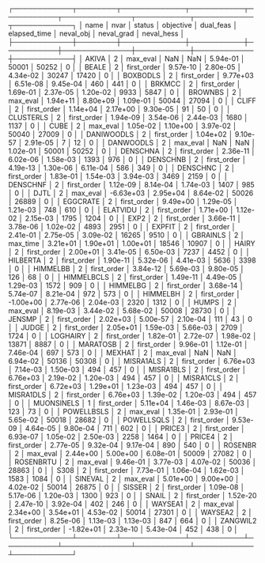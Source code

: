 ┌────────────┬────────┬─────────────┬───────────┬───────────┬──────────────┬───────────┬────────────┬────────────┐
│       name │   nvar │      status │ objective │ dual_feas │ elapsed_time │ neval_obj │ neval_grad │ neval_hess │
├────────────┼────────┼─────────────┼───────────┼───────────┼──────────────┼───────────┼────────────┼────────────┤
│      AKIVA │      2 │    max_eval │       NaN │       NaN │     5.94e-01 │     50001 │      50252 │          0 │
│      BEALE │      2 │ first_order │  9.57e-10 │  2.80e-05 │     4.34e-02 │     30247 │      17420 │          0 │
│   BOXBODLS │      2 │ first_order │  9.77e+03 │  6.51e-08 │     9.45e-04 │       460 │        441 │          0 │
│     BRKMCC │      2 │ first_order │  1.69e-01 │  2.37e-05 │     1.20e-02 │      9933 │       5847 │          0 │
│    BROWNBS │      2 │    max_eval │  1.94e+11 │  8.80e+09 │     1.09e-01 │     50044 │      27094 │          0 │
│      CLIFF │      2 │ first_order │  1.14e+04 │  2.17e+00 │     9.30e-05 │        91 │         50 │          0 │
│  CLUSTERLS │      2 │ first_order │  1.94e-09 │  3.54e-06 │     2.44e-03 │      1680 │       1137 │          0 │
│       CUBE │      2 │    max_eval │  1.05e-02 │  1.10e+00 │     3.97e-02 │     50040 │      27009 │          0 │
│ DANIWOODLS │      2 │ first_order │  1.04e+02 │  9.10e-57 │     2.91e-05 │         7 │         12 │          0 │
│  DANWOODLS │      2 │    max_eval │       NaN │       NaN │     1.02e-01 │     50001 │      50252 │          0 │
│   DENSCHNA │      2 │ first_order │  2.36e-11 │  6.02e-06 │     1.58e-03 │      1393 │        976 │          0 │
│   DENSCHNB │      2 │ first_order │  4.19e-13 │  1.30e-06 │     6.11e-04 │       586 │        349 │          0 │
│   DENSCHNC │      2 │ first_order │  1.83e-01 │  1.54e-03 │     3.94e-03 │      3469 │       2159 │          0 │
│   DENSCHNF │      2 │ first_order │  1.12e-09 │  8.14e-04 │     1.74e-03 │      1407 │        985 │          0 │
│       DJTL │      2 │    max_eval │ -6.63e+03 │  2.95e+04 │     8.64e-02 │     50026 │      26889 │          0 │
│   EGGCRATE │      2 │ first_order │  9.49e+00 │  1.29e-05 │     1.21e-03 │       748 │        610 │          0 │
│   ELATVIDU │      2 │ first_order │  1.71e+00 │  1.12e-02 │     2.15e-03 │      1795 │       1204 │          0 │
│       EXP2 │      2 │ first_order │  3.66e-11 │  3.78e-06 │     1.02e-02 │      4893 │       2951 │          0 │
│     EXPFIT │      2 │ first_order │  2.41e-01 │  2.75e-05 │     3.09e-02 │     16265 │       9510 │          0 │
│   GBRAINLS │      2 │    max_time │  3.21e+01 │  1.90e+01 │     1.00e+01 │     18546 │      10907 │          0 │
│      HAIRY │      2 │ first_order │  2.00e+01 │  3.41e-05 │     6.50e-03 │      7237 │       4452 │          0 │
│   HILBERTA │      2 │ first_order │  1.90e-11 │  5.32e-06 │     4.41e-03 │      5636 │       3398 │          0 │
│   HIMMELBB │      2 │ first_order │  3.84e-12 │  5.69e-03 │     9.80e-05 │       126 │         68 │          0 │
│ HIMMELBCLS │      2 │ first_order │  1.49e-11 │  4.49e-05 │     1.29e-03 │      1572 │        909 │          0 │
│   HIMMELBG │      2 │ first_order │  3.68e-14 │  5.74e-07 │     8.21e-04 │       972 │        573 │          0 │
│   HIMMELBH │      2 │ first_order │ -1.00e+00 │  2.77e-06 │     2.04e-03 │      2320 │       1312 │          0 │
│      HUMPS │      2 │    max_eval │  8.19e-03 │  3.44e-02 │     5.68e-02 │     50008 │      28730 │          0 │
│     JENSMP │      2 │ first_order │  2.02e+03 │  5.00e-57 │     2.10e-04 │       111 │         43 │          0 │
│      JUDGE │      2 │ first_order │  2.05e+01 │  1.59e-03 │     5.66e-03 │      2709 │       1724 │          0 │
│   LOGHAIRY │      2 │ first_order │  1.82e-01 │  2.72e-07 │     1.98e-02 │     13871 │       8887 │          0 │
│   MARATOSB │      2 │ first_order │  9.96e-01 │  1.12e-01 │     7.46e-04 │       697 │        573 │          0 │
│     MEXHAT │      2 │    max_eval │       NaN │       NaN │     6.94e-02 │     50136 │      50308 │          0 │
│  MISRA1ALS │      2 │ first_order │  6.76e+03 │  7.14e-03 │     1.50e-03 │       494 │        457 │          0 │
│  MISRA1BLS │      2 │ first_order │  6.76e+03 │  2.19e-02 │     1.20e-03 │       494 │        457 │          0 │
│  MISRA1CLS │      2 │ first_order │  6.72e+03 │  1.29e+01 │     1.23e-03 │       494 │        457 │          0 │
│  MISRA1DLS │      2 │ first_order │  6.76e+03 │  1.39e-02 │     1.20e-03 │       494 │        457 │          0 │
│ MUONSINELS │      1 │ first_order │  5.11e+04 │  1.46e-03 │     8.67e-03 │       123 │         73 │          0 │
│ POWELLBSLS │      2 │    max_eval │  1.35e-01 │  2.93e-01 │     5.65e-02 │     50018 │      28682 │          0 │
│ POWELLSQLS │      2 │ first_order │  9.53e-09 │  4.64e-05 │     9.80e-04 │       711 │        602 │          0 │
│     PRICE3 │      2 │ first_order │  6.93e-07 │  1.05e-02 │     2.50e-03 │      2258 │       1464 │          0 │
│     PRICE4 │      2 │ first_order │  2.77e-05 │  9.32e-04 │     9.17e-04 │       890 │        540 │          0 │
│    ROSENBR │      2 │    max_eval │  2.44e+00 │  5.00e+00 │     6.08e-01 │     50009 │      27082 │          0 │
│  ROSENBRTU │      2 │    max_eval │  9.46e-01 │  3.77e-03 │     4.07e-02 │     50036 │      28863 │          0 │
│       S308 │      2 │ first_order │  7.73e-01 │  1.06e-04 │     1.62e-03 │      1583 │       1084 │          0 │
│    SINEVAL │      2 │    max_eval │  5.01e+00 │  9.00e+00 │     4.02e-02 │     50014 │      26875 │          0 │
│     SISSER │      2 │ first_order │  1.09e-08 │  5.17e-06 │     1.20e-03 │      1300 │        923 │          0 │
│      SNAIL │      2 │ first_order │  1.52e-20 │  2.47e-10 │     3.92e-04 │       402 │        246 │          0 │
│    WAYSEA1 │      2 │    max_eval │  2.34e+00 │  3.54e+01 │     4.53e-02 │     50014 │      27301 │          0 │
│    WAYSEA2 │      2 │ first_order │  8.25e-06 │  1.13e-03 │     1.13e-03 │       847 │        664 │          0 │
│   ZANGWIL2 │      2 │ first_order │ -1.82e+01 │  2.33e-10 │     5.43e-04 │       452 │        438 │          0 │
└────────────┴────────┴─────────────┴───────────┴───────────┴──────────────┴───────────┴────────────┴────────────┘
